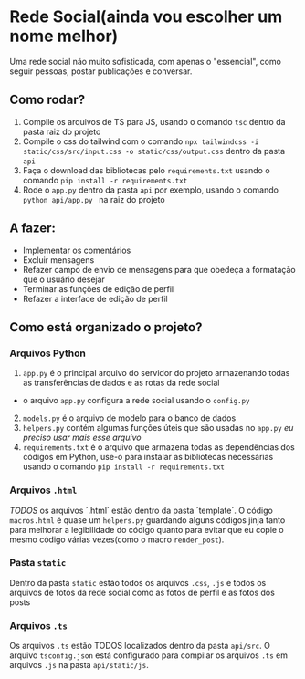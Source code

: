 # Rede Social(ainda vou escolher um nome melhor)

Uma rede social não muito sofisticada, com apenas o "essencial", como seguir pessoas, postar publicações e conversar.
## Como rodar?
1. Compile os arquivos de TS para JS, usando o comando ```tsc``` dentro da pasta raiz do projeto
2. Compile o css do tailwind com o comando `npx tailwindcss -i static/css/src/input.css -o static/css/output.css` dentro da pasta `api` 
3. Faça o download das bibliotecas pelo `requirements.txt` usando o comando ```pip install -r requirements.txt```
4. Rode o ```app.py``` dentro da pasta `api` por exemplo, usando o comando ```python api/app.py ``` na raiz do projeto

## A fazer:
- Implementar os comentários
- Excluir mensagens
- Refazer campo de envio de mensagens para que obedeça a formatação que o usuário desejar
- Terminar as funções de edição de perfil
- Refazer a interface de edição de perfil

## Como está organizado o projeto?

### Arquivos Python
1. `app.py` é o principal arquivo do servidor do projeto armazenando todas as transferências de dados e as rotas da rede social
- o arquivo `app.py` configura a rede social usando o `config.py`
2. `models.py` é o arquivo de modelo para o banco de dados
3. `helpers.py` contém algumas funções úteis que são usadas no `app.py` _eu preciso usar mais esse arquivo_
4. `requirements.txt` é o arquivo que armazena todas as dependências dos códigos em Python, use-o para instalar as bibliotecas necessárias usando o comando `pip install -r requirements.txt`
### Arquivos `.html`
*TODOS* os arquivos ´.html´ estão dentro da pasta ´template´. O código `macros.html` é quase um `helpers.py` guardando alguns códigos jinja tanto para melhorar a legibilidade do código quanto para evitar que eu copie o mesmo código várias vezes(como o macro `render_post`).

### Pasta `static`
Dentro da pasta `static` estão todos os arquivos `.css`, `.js` e todos os arquivos de fotos da rede social como as fotos de perfil e as fotos dos posts

### Arquivos `.ts`
Os arquivos `.ts` estão TODOS localizados dentro da pasta `api/src`. O arquivo `tsconfig.json` está configurado para compilar os arquivos `.ts` em arquivos `.js` na pasta `api/static/js`.